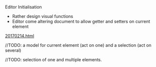 Editor Initialisation

* Rather design visual functions
* Editor come altering document to allow getter and setters on current element

[20170214.html](20170214.html)

//TODO: a model for current element (act on one) and a selection (act on several)

//TODO: selection of one and multiple elements.
